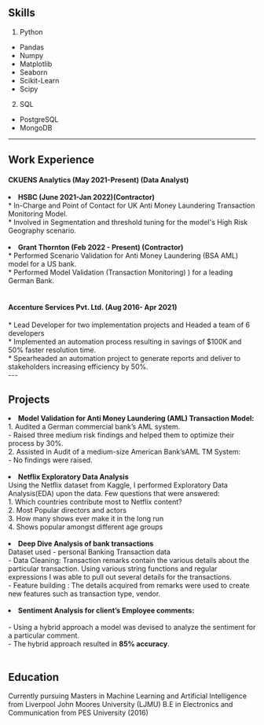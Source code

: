 ## Skills

1. Python
  - Pandas
  - Numpy
  - Matplotlib
  - Seaborn
  - Scikit-Learn
  - Scipy
2. SQL
  - PostgreSQL
  - MongoDB

---

## Work Experience
<h4>CKUENS Analytics (May 2021-Present) (Data Analyst) </h4>
<li><b>HSBC (June 2021-Jan 2022)(Contractor) </b></li>
* In-Charge and Point of Contact for UK Anti Money Laundering Transaction Monitoring Model.<br>
* Involved in Segmentation and threshold tuning for the model's High Risk Geography  scenario.<br>
<br>
<li><b>Grant Thornton (Feb 2022 - Present) (Contractor) </b></li>
* Performed Scenario Validation for Anti Money Laundering (BSA  AML) model for a US bank. <br>
* Performed Model Validation (Transaction Monitoring) ) for a leading German Bank.<br>
<br>
<h4>Accenture Services Pvt. Ltd. (Aug 2016- Apr 2021) </h4>
* Lead Developer for two implementation projects and Headed a team of 6 developers <br>
* Implemented an automation process resulting in savings of $100K and 50% faster resolution time. <br>
* Spearheaded an automation project to generate reports and deliver to stakeholders increasing efficiency by 50%. <br>
---

## Projects
<li><b> Model Validation for Anti Money Laundering (AML) Transaction Model: </b></li>
1. Audited a German commercial bank’s AML system. <br>
  - Raised three medium risk findings and helped them to optimize their process by 30%. <br>
2. Assisted in Audit  of a medium-size American Bank’sAML TM System: <br>
  - No findings were raised.<br>
<br>
<li> <b>Netflix Exploratory Data Analysis </b></li>
Using the Netflix dataset from Kaggle, I performed Exploratory Data Analysis(EDA) upon the data. Few questions that were answered: <br>
1. Which countries contribute most to Netflix content? <br> 
2. Most Popular directors and actors<br>
3. How many shows ever make it in the long run<br>
4. Shows popular amongst different age groups<br>
<br>

<li><b>Deep Dive Analysis of bank transactions</b></li>
Dataset used -  personal Banking Transaction data <br>
- Data Cleaning: Transaction remarks contain the various details about the particular transaction. Using various string functions and regular expressions I was able to pull out several details for the transactions.<br>
- Feature building : The details acquired from remarks were used to create new features such as transaction type, vendor. <br>
<br>

<li><b>Sentiment Analysis for client’s Employee comments:</b></li> <br> 
- Using a hybrid approach a model was devised to analyze the sentiment for a particular comment. <br>
- The hybrid approach resulted in  <b>85% accuracy</b>.<br>
<br>

## Education
Currently pursuing Masters in Machine Learning and Artificial Intelligence from Liverpool John Moores University (LJMU)
B.E in Electronics and Communication from PES University (2016)
